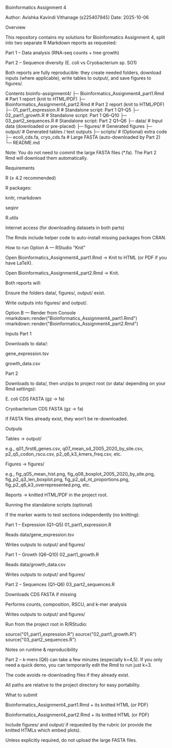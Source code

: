 Bioinformatics Assignment 4

Author: Avishka Kavindi Vithanage (s225407945)
Date: 2025-10-06

Overview

This repository contains my solutions for Bioinformatics Assignment 4, split into two separate R Markdown reports as requested:

Part 1 – Data analysis (RNA-seq counts + tree growth)

Part 2 – Sequence diversity (E. coli vs Cryobacterium sp. SO1)

Both reports are fully reproducible: they create needed folders, download inputs (where applicable), write tables to output/, and save figures to figures/.

Contents
bioinfo-assignment4/
├─ Bioinformatics_Assignment4_part1.Rmd   # Part 1 report (knit to HTML/PDF)
├─ Bioinformatics_Assignment4_part2.Rmd   # Part 2 report (knit to HTML/PDF)
├─ 01_part1_expression.R                  # Standalone script: Part 1 Q1–Q5
├─ 02_part1_growth.R                      # Standalone script: Part 1 Q6–Q10
├─ 03_part2_sequences.R                   # Standalone script: Part 2 Q1–Q6
├─ data/                                  # Input data (downloaded or pre-placed)
├─ figures/                               # Generated figures
├─ output/                                # Generated tables / text outputs
├─ scripts/                               # (Optional) extra code
├─ ecoli_cds.fa, cryo_cds.fa              # Large FASTA (auto-downloaded by Part 2)
└─ README.md


Note: You do not need to commit the large FASTA files (*.fa). The Part 2 Rmd will download them automatically.

Requirements

R (≥ 4.2 recommended)

R packages:

knitr, rmarkdown

seqinr

R.utils

Internet access (for downloading datasets in both parts)

The Rmds include helper code to auto-install missing packages from CRAN.

How to run
Option A — RStudio “Knit”

Open Bioinformatics_Assignment4_part1.Rmd → Knit to HTML (or PDF if you have LaTeX).

Open Bioinformatics_Assignment4_part2.Rmd → Knit.

Both reports will:

Ensure the folders data/, figures/, output/ exist.

Write outputs into figures/ and output/.

Option B — Render from Console
rmarkdown::render("Bioinformatics_Assignment4_part1.Rmd")
rmarkdown::render("Bioinformatics_Assignment4_part2.Rmd")

Inputs
Part 1

Downloads to data/:

gene_expression.tsv

growth_data.csv

Part 2

Downloads to data/, then unzips to project root (or data/ depending on your Rmd settings):

E. coli CDS FASTA (gz → fa)

Cryobacterium CDS FASTA (gz → fa)

If FASTA files already exist, they won’t be re-downloaded.

Outputs

Tables → output/

e.g., q01_first6_genes.csv, q07_mean_sd_2005_2020_by_site.csv,
p2_q5_codon_rscu.csv, p2_q6_k3_kmers_freq.csv, etc.

Figures → figures/

e.g., fig_q05_mean_hist.png, fig_q08_boxplot_2005_2020_by_site.png,
fig_p2_q3_len_boxplot.png, fig_p2_q4_nt_proportions.png,
fig_p2_q6_k3_overrepresented.png, etc.

Reports → knitted HTML/PDF in the project root.

Running the standalone scripts (optional)

If the marker wants to test sections independently (no knitting):

Part 1 – Expression (Q1–Q5)
01_part1_expression.R

Reads data/gene_expression.tsv

Writes outputs to output/ and figures/

Part 1 – Growth (Q6–Q10)
02_part1_growth.R

Reads data/growth_data.csv

Writes outputs to output/ and figures/

Part 2 – Sequences (Q1–Q6)
03_part2_sequences.R

Downloads CDS FASTA if missing

Performs counts, composition, RSCU, and k-mer analysis

Writes outputs to output/ and figures/

Run from the project root in R/RStudio:

source("01_part1_expression.R")
source("02_part1_growth.R")
source("03_part2_sequences.R")

Notes on runtime & reproducibility

Part 2 – k-mers (Q6) can take a few minutes (especially k=4,5).
If you only need a quick demo, you can temporarily edit the Rmd to run just k=3.

The code avoids re-downloading files if they already exist.

All paths are relative to the project directory for easy portability.

What to submit

Bioinformatics_Assignment4_part1.Rmd + its knitted HTML (or PDF)

Bioinformatics_Assignment4_part2.Rmd + its knitted HTML (or PDF)

Include figures/ and output/ if requested by the rubric (or provide the knitted HTMLs which embed plots).

Unless explicitly required, do not upload the large FASTA files.

